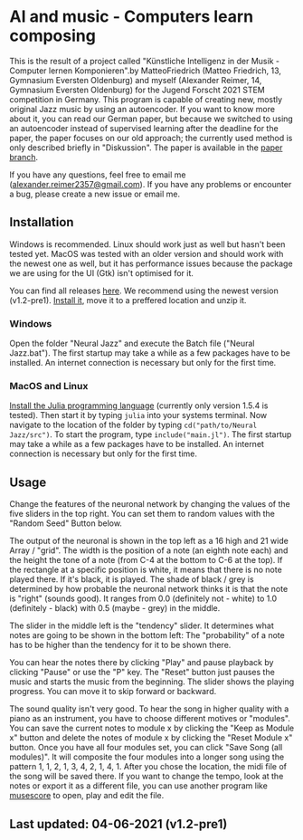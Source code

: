 # AI and music - Computers learn composing
This is the result of a project called "Künstliche Intelligenz in der Musik - Computer lernen Komponieren".by MatteoFriedrich (Matteo Friedrich, 13, Gymnasium Eversten Oldenburg) and myself (Alexander Reimer, 14, Gymnasium Eversten Oldenburg) for the Jugend Forscht 2021 STEM competition in Germany. 
This program is capable of creating new, mostly original Jazz music by using an autoencoder. If you want to know more about it, you can read our German paper, but because we switched to using an autoencoder instead of supervised learning after the deadline for the paper, the paper focuses on our old approach; the currently used method is only described briefly in "Diskussion". The paper is available in the [paper branch](https://github.com/Alexander-Reimer/AI-Composer.jl/tree/paper).

If you have any questions, feel free to email me (alexander.reimer2357@gmail.com). If you have any problems or encounter a bug, please create a new issue or email me.

## Installation

Windows is recommended. Linux should work just as well but hasn't been tested yet. MacOS was tested with an older version and should work with the newest one as well, but it has performance issues because the package we are using for the UI (Gtk) isn't optimised for it.

You can find all releases [here](https://github.com/AR102/AI-Composer.jl/releases). We recommend using the newest version (v1.2-pre1).
[Install it](https://github.com/AR102/AI-Composer.jl/releases/tag/v1.2-pre1), move it to a preffered location and unzip it.

### Windows
Open the folder "Neural Jazz" and execute the Batch file ("Neural Jazz.bat"). The first startup may take a while as a few packages have to be installed. An internet connection is necessary but only for the first time.

### MacOS and Linux
[Install the Julia programming language](https://julialang.org/downloads/oldreleases/) (currently only version 1.5.4 is tested). Then start it by typing `julia` into your systems terminal. Now navigate to the location of the folder by typing `cd("path/to/Neural Jazz/src")`. To start the program, type `include("main.jl")`. The first startup may take a while as a few packages have to be installed. An internet connection is necessary but only for the first time.

## Usage
Change the features of the neuronal network by changing the values of the five sliders in the top right. You can set them to random values with the "Random Seed" Button below.

The output of the neuronal is shown in the top left as a 16 high and 21 wide Array / "grid". The width is the position of a note (an eighth note each) and the height the tone of a note (from C-4 at the bottom to C-6 at the top). If the rectangle at a specific position is white, it means that there is no note played there. If it's black, it is played. The shade of black / grey is determined by how probable the neuronal network thinks it is that the note is "right" (sounds good). It ranges from 0.0 (definitely not - white) to 1.0 (definitely - black) with 0.5 (maybe - grey) in the middle.

The slider in the middle left is the "tendency" slider. It determines what notes are going to be shown in the bottom left: The "probability" of a note has to be higher than the tendency for it to be shown there.

You can hear the notes there by clicking "Play" and pause playback by clicking "Pause" or use the "P" key. The "Reset" button just pauses the music and starts the music from the beginning. The slider shows the playing progress. You can move it to skip forward or backward. 

The sound quality isn't very good. To hear the song in higher quality with a piano as an instrument, you have to choose different motives or "modules". 
You can save the current notes to module x by clicking the "Keep as Module x" button and delete the notes of module x by clicking the "Reset Module x" button. Once you have all four modules set, you can click "Save Song (all modules)". 
It will composite the four modules into a longer song using the pattern 1, 1, 2, 1, 3, 4, 2, 1, 4, 1. 
After you chose the location, the midi file of the song will be saved there. 
If you want to change the tempo, look at the notes or export it as a different file, you can use another program like [musescore](https://musescore.org/de) to open, play and edit the file.

## Last updated: 04-06-2021 (v1.2-pre1)
